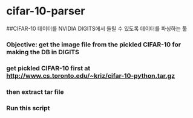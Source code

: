 # cifar-10-parser

##CIFAR-10 데이터를 NVIDIA DIGITS에서 돌릴 수 있도록 데이터를 파싱하는 툴

### Objective: get the image file from the pickled CIFAR-10 for making the DB in DIGITS
### get pickled CIFAR-10 first at http://www.cs.toronto.edu/~kriz/cifar-10-python.tar.gz
### then extract tar file
### Run this script
